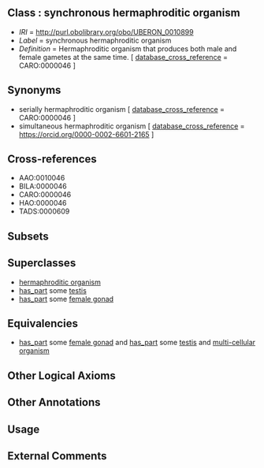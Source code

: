 
## Class : synchronous hermaphroditic organism

 * *IRI* = http://purl.obolibrary.org/obo/UBERON_0010899
 * *Label* = synchronous hermaphroditic organism
 * *Definition* = Hermaphroditic organism that produces both male and female gametes at the same time. [ [database_cross_reference](../../ef/oboInOwl#hasDbXref.md) = CARO:0000046 ]

## Synonyms

 * serially hermaphroditic organism [ [database_cross_reference](../../ef/oboInOwl#hasDbXref.md) = CARO:0000046 ]
 * simultaneous hermaphroditic organism [ [database_cross_reference](../../ef/oboInOwl#hasDbXref.md) = https://orcid.org/0000-0002-6601-2165 ]

## Cross-references

 * AAO:0010046
 * BILA:0000046
 * CARO:0000046
 * HAO:0000046
 * TADS:0000609

## Subsets


## Superclasses

 * [hermaphroditic organism](../../UBERON/97/UBERON_0007197.md)
 * [has_part](../../BFO/51/BFO_0000051.md) some [testis](../../UBERON/73/UBERON_0000473.md)
 * [has_part](../../BFO/51/BFO_0000051.md) some [female gonad](../../UBERON/92/UBERON_0000992.md)

## Equivalencies

 * [has_part](../../BFO/51/BFO_0000051.md) some [female gonad](../../UBERON/92/UBERON_0000992.md) and [has_part](../../BFO/51/BFO_0000051.md) some [testis](../../UBERON/73/UBERON_0000473.md) and [multi-cellular organism](../../UBERON/68/UBERON_0000468.md)

## Other Logical Axioms


## Other Annotations


## Usage


## External Comments

